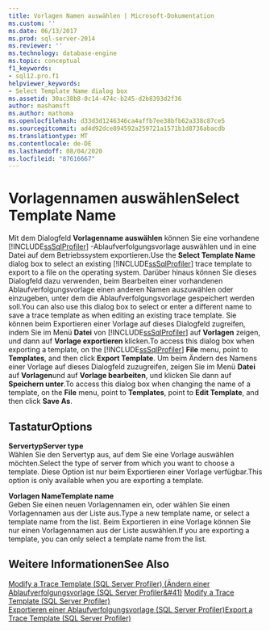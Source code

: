 ```yaml
---
title: Vorlagen Namen auswählen | Microsoft-Dokumentation
ms.custom: ''
ms.date: 06/13/2017
ms.prod: sql-server-2014
ms.reviewer: ''
ms.technology: database-engine
ms.topic: conceptual
f1_keywords:
- sql12.pro.f1
helpviewer_keywords:
- Select Template Name dialog box
ms.assetid: 30ac38b8-0c14-474c-b245-d2b8393d2f36
author: mashamsft
ms.author: mathoma
ms.openlocfilehash: d33d3d1246346ca4affb7ee38bfb62a338c87ce5
ms.sourcegitcommit: ad4d92dce894592a259721a1571b1d8736abacdb
ms.translationtype: MT
ms.contentlocale: de-DE
ms.lasthandoff: 08/04/2020
ms.locfileid: "87616667"
---
```

# <a name="select-template-name"></a><span data-ttu-id="89fee-102">Vorlagennamen auswählen</span><span class="sxs-lookup"><span data-stu-id="89fee-102">Select Template Name</span></span>
  <span data-ttu-id="89fee-103">Mit dem Dialogfeld **Vorlagenname auswählen** können Sie eine vorhandene [!INCLUDE[ssSqlProfiler](../includes/sssqlprofiler-md.md)] -Ablaufverfolgungsvorlage auswählen und in eine Datei auf dem Betriebssystem exportieren.</span><span class="sxs-lookup"><span data-stu-id="89fee-103">Use the **Select Template Name** dialog box to select an existing [!INCLUDE[ssSqlProfiler](../includes/sssqlprofiler-md.md)] trace template to export to a file on the operating system.</span></span> <span data-ttu-id="89fee-104">Darüber hinaus können Sie dieses Dialogfeld dazu verwenden, beim Bearbeiten einer vorhandenen Ablaufverfolgungsvorlage einen anderen Namen auszuwählen oder einzugeben, unter dem die Ablaufverfolgungsvorlage gespeichert werden soll.</span><span class="sxs-lookup"><span data-stu-id="89fee-104">You can also use this dialog box to select or enter a different name to save a trace template as when editing an existing trace template.</span></span> <span data-ttu-id="89fee-105">Sie können beim Exportieren einer Vorlage auf dieses Dialogfeld zugreifen, indem Sie im Menü  **Datei** von [!INCLUDE[ssSqlProfiler](../includes/sssqlprofiler-md.md)] auf **Vorlagen** zeigen, und dann auf **Vorlage exportieren** klicken.</span><span class="sxs-lookup"><span data-stu-id="89fee-105">To access this dialog box when exporting a template, on the [!INCLUDE[ssSqlProfiler](../includes/sssqlprofiler-md.md)] **File** menu, point to **Templates**, and then click **Export Template**.</span></span> <span data-ttu-id="89fee-106">Um beim Ändern des Namens einer Vorlage auf dieses Dialogfeld zuzugreifen, zeigen Sie im Menü **Datei** auf **Vorlagen**und auf **Vorlage bearbeiten**, und klicken Sie dann auf **Speichern unter**.</span><span class="sxs-lookup"><span data-stu-id="89fee-106">To access this dialog box when changing the name of a template, on the **File** menu, point to **Templates**, point to **Edit Template**, and then click **Save As**.</span></span>  
  
## <a name="options"></a><span data-ttu-id="89fee-107">Tastatur</span><span class="sxs-lookup"><span data-stu-id="89fee-107">Options</span></span>  
 <span data-ttu-id="89fee-108">**Servertyp**</span><span class="sxs-lookup"><span data-stu-id="89fee-108">**Server type**</span></span>  
 <span data-ttu-id="89fee-109">Wählen Sie den Servertyp aus, auf dem Sie eine Vorlage auswählen möchten.</span><span class="sxs-lookup"><span data-stu-id="89fee-109">Select the type of server from which you want to choose a template.</span></span> <span data-ttu-id="89fee-110">Diese Option ist nur beim Exportieren einer Vorlage verfügbar.</span><span class="sxs-lookup"><span data-stu-id="89fee-110">This option is only available when you are exporting a template.</span></span>  
  
 <span data-ttu-id="89fee-111">**Vorlagen Name**</span><span class="sxs-lookup"><span data-stu-id="89fee-111">**Template name**</span></span>  
 <span data-ttu-id="89fee-112">Geben Sie einen neuen Vorlagennamen ein, oder wählen Sie einen Vorlagennamen aus der Liste aus.</span><span class="sxs-lookup"><span data-stu-id="89fee-112">Type a new template name, or select a template name from the list.</span></span> <span data-ttu-id="89fee-113">Beim Exportieren in eine Vorlage können Sie nur einen Vorlagennamen aus der Liste auswählen.</span><span class="sxs-lookup"><span data-stu-id="89fee-113">If you are exporting a template, you can only select a template name from the list.</span></span>  
  
## <a name="see-also"></a><span data-ttu-id="89fee-114">Weitere Informationen</span><span class="sxs-lookup"><span data-stu-id="89fee-114">See Also</span></span>  
 <span data-ttu-id="89fee-115">[Modify a Trace Template &#40;SQL Server Profiler&#41; (Ändern einer Ablaufverfolgungsvorlage &#40;SQL Server Profiler&#41)](modify-a-trace-template-sql-server-profiler.md) </span><span class="sxs-lookup"><span data-stu-id="89fee-115">[Modify a Trace Template &#40;SQL Server Profiler&#41;](modify-a-trace-template-sql-server-profiler.md) </span></span>  
 [<span data-ttu-id="89fee-116">Exportieren einer Ablaufverfolgungsvorlage &#40;SQL Server Profiler&#41;</span><span class="sxs-lookup"><span data-stu-id="89fee-116">Export a Trace Template &#40;SQL Server Profiler&#41;</span></span>](../tools/sql-server-profiler/export-a-trace-template-sql-server-profiler.md)  
  
  
